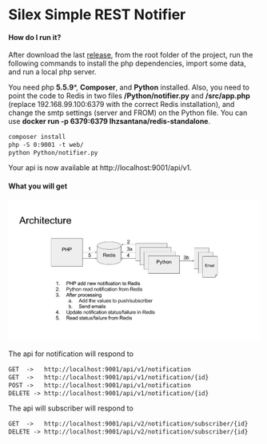 # Silex Simple REST Notifier

#### How do I run it?
After download the last [release](https://github.com/lhzsantana/php-mailer), from the root folder of the project, run the following commands to install the php dependencies, import some data, and run a local php server.

You need php **5.5.9***, **Composer**, and **Python** installed. Also, you need to point the code to Redis in two files **/Python/notifier.py** and **/src/app.php** (replace 192.168.99.100:6379 with the correct Redis installation), and change the smtp settings (server and FROM) on the Python file. You can use **docker run -p 6379:6379 lhzsantana/redis-standalone**.
    
    composer install 
    php -S 0:9001 -t web/
    python Python/notifier.py

Your api is now available at http://localhost:9001/api/v1.

#### What you will get

![alt tag](https://github.com/lhzsantana/php-mailer/blob/master/architecture.jpg)

The api for notification will respond to

	GET  ->   http://localhost:9001/api/v1/notification
    GET  ->   http://localhost:9001/api/v1/notification/{id}
	POST ->   http://localhost:9001/api/v1/notification
	DELETE -> http://localhost:9001/api/v1/notification/{id}

The api will subscriber will respond to
	
    GET  ->   http://localhost:9001/api/v2/notification/subscriber/{id}
	DELETE -> http://localhost:9001/api/v2/notification/subscriber/{id}







